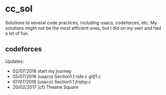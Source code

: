 # cc_sol
Solutions to several code practices, including usaco, codeforces, etc. My solutions might not be the most efficient ones, but I did on my own and had a lot of fun. 

## codeforces

Updates:
* 02/07/2016 start my journey
* 05/07/2016 (usaco) Section1.1 _ride.c_ _gitf1.c_
* 07/07/2016 (usaco) Section1.1 _friday.c_
* 20/02/2017 (cf) Theatre Square
